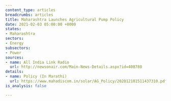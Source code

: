 ```yaml
---
content_type: articles
breadcrumbs: articles
title: Maharashtra Launches Agricultural Pump Policy
date: 2021-02-03 05:00:00 +0000
states:
- Maharashtra
sectors:
- Energy
subsectors:
- Power
sources:
- name: All India Link Radio
  url: http://newsonair.com/Main-News-Details.aspx?id=408780
details:
- name: Policy (In Marathi)
  url: https://www.mahadiscom.in/solar/AG_Policy/202012181511437310.pdf
is_analysis: false

---
```

